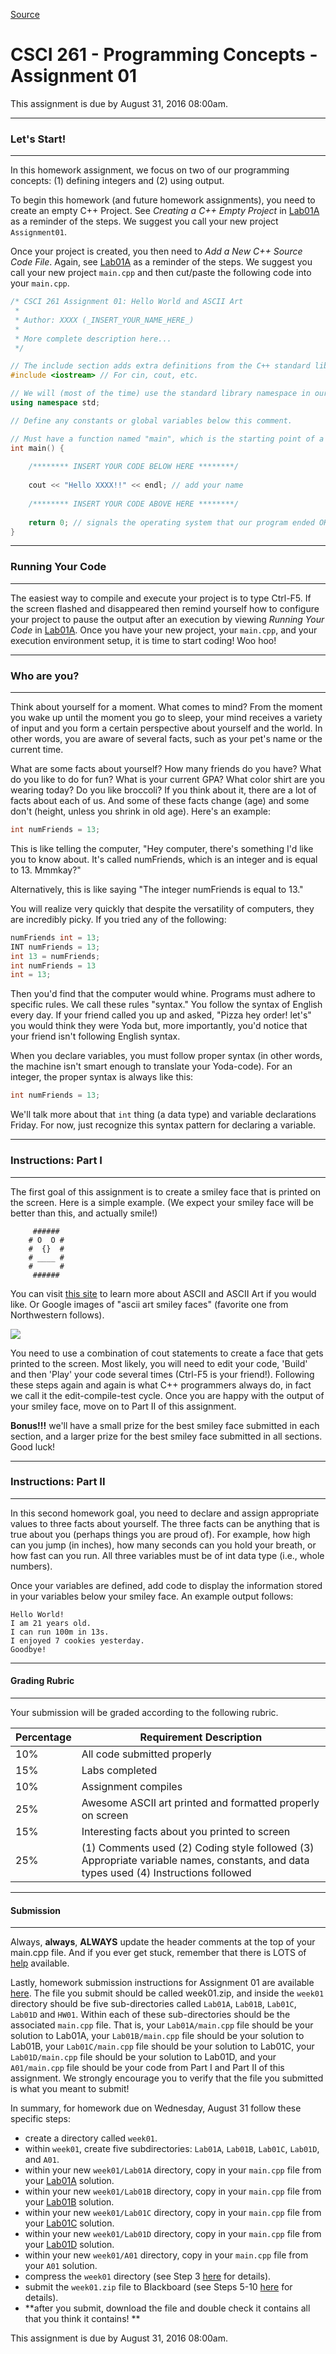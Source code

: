 
[Source](http://eecs.mines.edu/Courses/csci261/homework/hw1.php "Permalink to CSCI 261 - Programming Concepts - Assignment 01")

# CSCI 261 - Programming Concepts - Assignment 01

This assignment is due by August 31, 2016 08:00am.

* * *

### Let's Start!

* * *

  

In this homework assignment, we focus on two of our programming concepts: (1) defining integers and (2) using output.

To begin this homework (and future homework assignments), you need to create an empty C++ Project. See _Creating a C++ Empty Project_ in [Lab01A][1] as a reminder of the steps. We suggest you call your new project `Assignment01`.

Once your project is created, you then need to _Add a New C++ Source Code File_. Again, see [Lab01A][1] as a reminder of the steps. We suggest you call your new project `main.cpp` and then cut/paste the following code into your `main.cpp`.
```cpp
/* CSCI 261 Assignment 01: Hello World and ASCII Art
 *
 * Author: XXXX (_INSERT_YOUR_NAME_HERE_)
 *
 * More complete description here...
 */

// The include section adds extra definitions from the C++ standard library.
#include <iostream> // For cin, cout, etc.

// We will (most of the time) use the standard library namespace in our programs.
using namespace std;

// Define any constants or global variables below this comment.

// Must have a function named "main", which is the starting point of a C++ program.
int main() {
    
    /******** INSERT YOUR CODE BELOW HERE ********/
    
    cout << "Hello XXXX!!" << endl; // add your name
    
    /******** INSERT YOUR CODE ABOVE HERE ********/
    
    return 0; // signals the operating system that our program ended OK.
}
```

* * *

### Running Your Code

* * *

  

The easiest way to compile and execute your project is to type Ctrl-F5. If the screen flashed and disappeared then remind yourself how to configure your project to pause the output after an execution by viewing _Running Your Code_ in [Lab01A][1]. Once you have your new project, your `main.cpp`, and your execution environment setup, it is time to start coding! Woo hoo!

  

* * *

### Who are you?

* * *

Think about yourself for a moment. What comes to mind? From the moment you wake up until the moment you go to sleep, your mind receives a variety of input and you form a certain perspective about yourself and the world. In other words, you are aware of several facts, such as your pet's name or the current time.

What are some facts about yourself? How many friends do you have? What do you like to do for fun? What is your current GPA? What color shirt are you wearing today? Do you like broccoli? If you think about it, there are a lot of facts about each of us. And some of these facts change (age) and some don't (height, unless you shrink in old age). Here's an example:
```cpp
int numFriends = 13;
```
This is like telling the computer, "Hey computer, there's something I'd like you to know about. It's called numFriends, which is an integer and is equal to 13. Mmmkay?"

Alternatively, this is like saying "The integer numFriends is equal to 13."

You will realize very quickly that despite the versatility of computers, they are incredibly picky. If you tried any of the following:
```cpp
numFriends int = 13;  
INT numFriends = 13;  
int 13 = numFriends;  
int numFriends = 13  
int = 13;
```
Then you'd find that the computer would whine. Programs must adhere to specific rules. We call these rules "syntax." You follow the syntax of English every day. If your friend called you up and asked, "Pizza hey order! let's" you would think they were Yoda but, more importantly, you'd notice that your friend isn't following English syntax.

When you declare variables, you must follow proper syntax (in other words, the machine isn't smart enough to translate your Yoda-code). For an integer, the proper syntax is always like this:
```cpp
int numFriends = 13;
```
We'll talk more about that `int` thing (a data type) and variable declarations Friday. For now, just recognize this syntax pattern for declaring a variable.

  

* * *

### Instructions: Part I

* * *

The first goal of this assignment is to create a smiley face that is printed on the screen. Here is a simple example. (We expect your smiley face will be better than this, and actually smile!)

```
     ######
    # O  O #
    #  {}  #
    # ____ #
    #      #
     ######
```
  

You can visit [this site][2] to learn more about ASCII and ASCII Art if you would like. Or Google images of "ascii art smiley faces" (favorite one from Northwestern follows).

![][3]

You need to use a combination of cout statements to create a face that gets printed to the screen. Most likely, you will need to edit your code, 'Build' and then 'Play' your code several times (Ctrl-F5 is your friend!). Following these steps again and again is what C++ programmers always do, in fact we call it the edit-compile-test cycle. Once you are happy with the output of your smiley face, move on to Part II of this assignment.

**Bonus!!!** we'll have a small prize for the best smiley face submitted in each section, and a larger prize for the best smiley face submitted in all sections. Good luck!

  

* * *

### Instructions: Part II

* * *

In this second homework goal, you need to declare and assign appropriate values to three facts about yourself. The three facts can be anything that is true about you (perhaps things you are proud of). For example, how high can you jump (in inches), how many seconds can you hold your breath, or how fast can you run. All three variables must be of int data type (i.e., whole numbers).

Once your variables are defined, add code to display the information stored in your variables below your smiley face. An example output follows:
```
Hello World!  
I am 21 years old.  
I can run 100m in 13s.  
I enjoyed 7 cookies yesterday.   
Goodbye!
```
  

* * *

#### Grading Rubric

* * *

Your submission will be graded according to the following rubric.

| Percentage | Requirement Description |
| --- | --- |
| 10% | All code submitted properly                                                                                                          |
| 15% | Labs completed                                                                                                                       |
| 10% | Assignment compiles                                                                                                                  |
| 25% | Awesome ASCII art printed and formatted properly on screen                                                                           |
| 15% | Interesting facts about you printed to screen                                                                                        |
| 25% | (1) Comments used (2) Coding style followed (3) Appropriate variable names, constants, and data types used (4) Instructions followed |

  

* * *

#### Submission

* * *

Always, **always**, **ALWAYS** update the header comments at the top of your main.cpp file. And if you ever get stuck, remember that there is LOTS of [help][4] available.

  

Lastly, homework submission instructions for Assignment 01 are available [here][5]. The file you submit should be called week01.zip, and inside the `week01` directory should be five sub-directories called `Lab01A`, `Lab01B`, `Lab01C`, `Lab01D` and `HW01`. Within each of these sub-directories should be the associated `main.cpp` file. That is, your `Lab01A/main.cpp` file should be your solution to Lab01A, your `Lab01B/main.cpp` file should be your solution to Lab01B, your `Lab01C/main.cpp` file should be your solution to Lab01C, your `Lab01D/main.cpp` file should be your solution to Lab01D, and your `A01/main.cpp` file should be your code from Part I and Part II of this assignment. We strongly encourage you to verify that the file you submitted is what you meant to submit!

In summary, for homework due on Wednesday, August 31 follow these specific steps:

* create a directory called `week01`.
* within `week01`, create five subdirectories: `Lab01A`, `Lab01B`, `Lab01C`, `Lab01D`, and `A01`.
* within your new `week01/Lab01A` directory, copy in your `main.cpp` file from your [Lab01A][1] solution.
* within your new `week01/Lab01B` directory, copy in your `main.cpp` file from your [Lab01B][6] solution.
* within your new `week01/Lab01C` directory, copy in your `main.cpp` file from your [Lab01C][7] solution.
* within your new `week01/Lab01D` directory, copy in your `main.cpp` file from your [Lab01D][8] solution.
* within your new `week01/A01` directory, copy in your `main.cpp` file from your `A01` solution.
* compress the `week01` directory (see Step 3 [here][9] for details).
* submit the `week01.zip` file to Blackboard (see Steps 5-10 [here][10] for details).
* **after you submit, download the file and double check it contains all that you think it contains! **

This assignment is due by August 31, 2016 08:00am.

[1]: ../labs/lab01a.php
[2]: http://en.wikipedia.org/wiki/ASCII_art
[3]: http://www.cs.northwestern.edu/~franklin/images/hitch-hiker.jpeg
[4]: ../resources/help.php
[5]: ../resources/submission.php
[6]: ../labs/lab01b.php
[7]: ../labs/lab01c.php
[8]: ../labs/lab01d.php
[9]: ../resources/submission.php#3
[10]: ../resources/submission.php#5
  </iostream>
